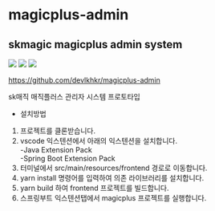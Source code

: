 # magicplus-admin
<h2>skmagic magicplus admin system</h2>

<div>
<span><a href="https://www.typescriptlang.org/"><img src="https://img.shields.io/badge/TypeScript-007ACC?style=for-the-badge&logo=typescript&logoColor=white"></a></span>
<span><a href="https://ko.reactjs.org/"><img src="https://img.shields.io/badge/-React-23F7DF1E?style=for-the-badge&logo=React&logoColor=white&color=61DAFB"></a></span>
<span><a href="https://spring.io//"><img src="https://img.shields.io/badge/-SpringBoot-23F7DF1E?style=for-the-badge&logo=SpringBoot&logoColor=white&color=6db33fa"></a></span>
</div>

https://github.com/devlkhkr/magicplus-admin


sk매직 매직플러스 관리자 시스템 프로토타입

- 설치방법
1. 프로젝트를 클론받습니다.
2. vscode 익스텐션에서 아래의 익스텐션을 설치합니다.<br />-Java Extension Pack<br />-Spring Boot Extension Pack
3. 터미널에서 src/main/resources/frontend 경로로 이동합니다.
4. yarn install 명령어를 입력하여 의존 라이브러리를 설치합니다.
5. yarn build 하여 frontend 프로젝트를 빌드합니다.
6. 스프링부트 익스텐션탭에서 magicplus 프로젝트를 실행합니다.

